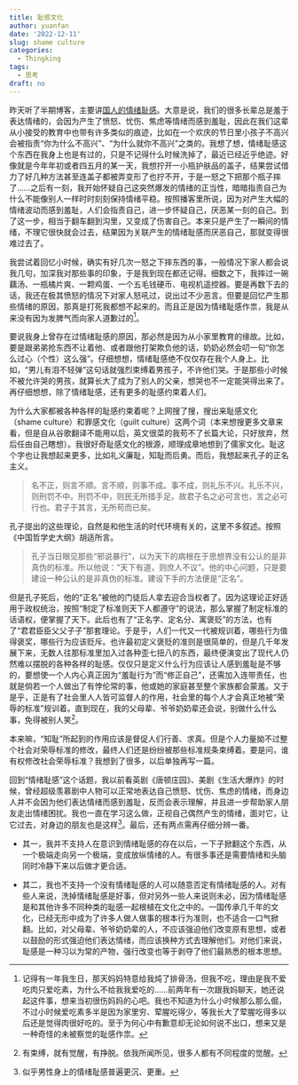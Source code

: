 ```yaml
---
title: 耻感文化
author: yuanfan
date: '2022-12-11'
slug: shame culture
categories:
  - Thingking
tags:
  - 思考
draft: no
---
```


<!--more-->

昨天听了半期博客，主要讲[国人的情绪耻感](https://podcasts.apple.com/cn/podcast/%E5%B1%95%E5%BC%80%E8%AE%B2%E8%AE%B2/id1470561691?i=1000582357426)。大意是说，我们的很多长辈总是羞于表达情绪的，会因为产生了愤怒、忧伤、焦虑等情绪而感到羞耻，因此在我们这辈从小接受的教育中也带有许多类似的痕迹，比如在一个欢庆的节日里小孩子不高兴会被指责“你为什么不高兴”、“为什么就你不高兴”之类的。我想了想，情绪耻感这个东西在我身上也是有过的，只是不记得什么时候洗掉了，最近已经近乎绝迹。好像就是今年年初或者四五月的某一天，我想拧开一小瓶护肤品的盖子，结果尝试借力了好几种方法甚至连盖子都被弄变形了也拧不开，于是一怒之下把那个瓶子摔了……之后有一刻，我开始怀疑自己这突然爆发的情绪的正当性，暗暗指责自己为什么不能像别人一样时时刻刻保持情绪平稳。按照播客里所说，因为对产生大幅的情绪波动而感到羞耻，人们会指责自己，进一步怀疑自己，厌恶某一刻的自己。到了这一步，相当于翻车翻到沟里，又变成了伤害自己。本来只是产生了一瞬间的情绪，不理它很快就会过去，结果因为关联产生的情绪耻感而厌恶自己，那就变得很难过去了。

我尝试着回忆小时候，确实有好几次一怒之下摔东西的事，一般情况下家人都会说我几句，加深我对那些事的印象，于是我到现在都还记得。细数之下，我摔过一碗藕汤、一瓶橘片爽、一颗鸡蛋、一个五毛钱硬币、电视机遥控器。要是再数下去的话，我还在极其愤怒的情况下对家人怒吼过，说出过不少恶言。但要是回忆产生那些情绪的原因，那真是打死我都想不起来的。而且正是因为情绪耻感作祟，我是从来没有因为发脾气而向家人道歉过的[^1]。

要说我身上曾存在过情绪耻感的原因，那必然是因为从小家里教育的缘故。比如，要是跟弟弟抢东西不让着他、或者跟他打架欺负他的话，奶奶必然会叨一句“你怎么过心（个性）这么强”。仔细想想，情绪耻感绝不仅仅存在我个人身上。比如，“男儿有泪不轻弹”这句话就强烈束缚着男孩子，不许他们哭。于是那些小时候不被允许哭的男孩，就算长大了成为了别人的父亲，想哭也不一定能哭得出来了。再仔细想想，除了情绪耻感，还有更多的耻感约束着人们。

为什么大家都被各种各样的耻感约束着呢？上网搜了搜，搜出来耻感文化（shame culture）和罪感文化（guilt culture）这两个词（本来想搜更多文章来看，但是自从谷歌翻译不能用以后，英文很菜的我苟不了长篇大论，只好放弃，然后任由自己瞎想）。我很好奇耻感文化的根源，顺理成章地想到了儒家文化。耻这个字也让我想起来更多，比如礼义廉耻，知耻而后勇。而后，我想起来孔子的正名主义。

>名不正，则言不顺。言不顺，则事不成。事不成，则礼乐不兴。礼乐不兴，则刑罚不中。刑罚不中，则民无所措手足。故君子名之必可言也，言之必可行也。君子于其言，无所苟而已矣。

孔子提出的这些理论，自然是和他生活的时代环境有关的，这里不多叙述。按照《中国哲学史大纲》胡适所言。

>孔子当日眼见那些“邪说暴行”，以为天下的病根在于思想界没有公认的是非真伪的标准。所以他说：“天下有道，则庶人不议”。他的中心问题，只是要建设一种公认的是非真伪的标准。建设下手的方法便是“正名”。

但是孔子死后，他的“正名”被他的门徒后人拿去迎合当权者了。因为这理论正好适用于政权统治，按照“制定了标准则天下人都遵守”的说法，那么掌握了制定标准的话语权，便掌握了天下。此后也有了“正名字、定名分、寓褒贬”的方法，也有了“君君臣臣父父子子”那套理论。于是乎，人们一代又一代被规训着，哪些行为值得褒奖，哪些行为应该贬斥。也许最初定义褒贬的准则是很简单的，但是几千年发展下来，无数人往那标准里加入过各种歪七扭八的东西，最终便演变出了现代人仍然难以摆脱的各种各样的耻感。仅仅只是定义什么行为应该让人感到羞耻是不够的，要想使一个人内心真正因为“羞耻行为”而“修正自己”，还需加入连带责任，也就是倘若一个人做出了有悖伦常的事，他或她的家庭甚至整个家族都会蒙羞。又于是乎，正是有了社会里人人皆可监督人的作用，社会里的每个人才会真正地被“荣辱的标准”规训着。直到现在，我的父母辈、爷爷奶奶辈还会说，别做什么什么事，免得被别人笑[^2]。

本来嘛，“知耻”所起到的作用应该是督促人们行善、求真。但是个人力量拗不过整个社会对荣辱标准的修改，最终人们还是纷纷被那些标准规条束缚着。要是问，谁有权修改社会荣辱标准？我想到了很多，以后单独再写一篇。

回到“情绪耻感”这个话题，我以前看英剧《唐顿庄园》、美剧《生活大爆炸》的时候，曾经超级羡慕剧中人物可以正常地表达自己愤怒、忧伤、焦虑的情绪，而身边人并不会因为他们表达情绪而感到羞耻，反而会表示理解，并且进一步帮助家人朋友走出情绪困扰。我也一直在学习这么做，正视自己偶然产生的情绪，面对它，让它过去，对身边的朋友也是这样[^3]。最后，还有两点需再仔细分辨一番。

+ 其一，我并不支持人在意识到情绪耻感的存在以后，一下子掀翻这个东西，从一个极端走向另一个极端，变成放纵情绪的人。有很多事还是需要情绪和头脑同时冷静下来以后做才更合适。

+ 其二，我也不支持一个没有情绪耻感的人可以随意否定有情绪耻感的人。对有些人来说，洗掉情绪耻感是好事，但对另外一些人来说则未必，因为情绪耻感是和其他许多不同种类的耻感一起根植在文化之中的。一国传承几千年的文化，已经无形中成为了许多人做人做事的根本行为准则，也不适合一口气掀翻。比如，对父母辈、爷爷奶奶辈的人，不应该强迫他们改变原有思想，或者以鼓励的形式强迫他们表达情绪，而应该换种方式去理解他们。对他们来说，耻感是一种习以为常的产物，强行改变也等于剥夺了他们最熟悉的根本思想。

[^1]:记得有一年我生日，那天妈妈特意给我炖了排骨汤，但我不吃，理由是我不爱吃肉只爱吃素，为什么不给我我爱吃的……前两年有一次跟我妈聊天，她还说起这件事，想来当初很伤妈妈的心吧。我也不知道为什么小时候那么那么倔，不过小时候爱吃素多半是因为家里穷、荤腥吃得少，等我长大了荤腥吃得多以后还是觉得肉很好吃的。至于为何心中有歉意却无论如何说不出口，想来又是一种奇怪的未被察觉的耻感作祟。

[^2]:有束缚，就有觉醒，有挣脱。依我所闻所见，很多人都有不同程度的觉醒。

[^3]:似乎男性身上的情绪耻感普遍更沉、更重。